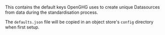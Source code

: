 This contains the default keys OpenGHG uses to create unique Datasources from data
during the standardisation process.

The `defaults.json` file will be copied in an object store's `config` directory
when first setup.
